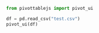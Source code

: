 <!-- markdownlint-disable MD033 MD041 -->

<section-start always>

```python
from pivottablejs import pivot_ui

df = pd.read_csv("test.csv")
pivot_ui(df)
```

</section-start>